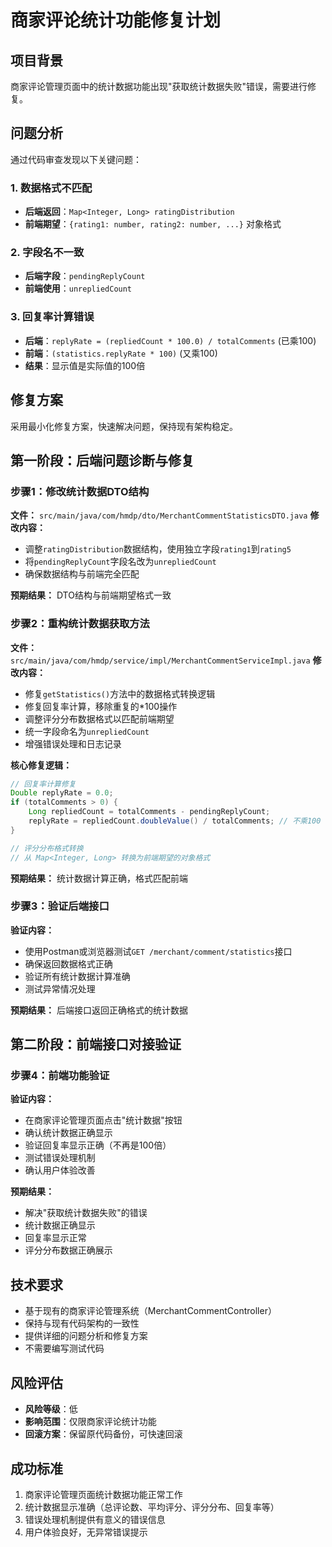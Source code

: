 # 商家评论统计功能修复计划

## 项目背景
商家评论管理页面中的统计数据功能出现"获取统计数据失败"错误，需要进行修复。

## 问题分析
通过代码审查发现以下关键问题：

### 1. 数据格式不匹配
- **后端返回**：`Map<Integer, Long> ratingDistribution`
- **前端期望**：`{rating1: number, rating2: number, ...}` 对象格式

### 2. 字段名不一致
- **后端字段**：`pendingReplyCount`
- **前端使用**：`unrepliedCount`

### 3. 回复率计算错误
- **后端**：`replyRate = (repliedCount * 100.0) / totalComments` (已乘100)
- **前端**：`(statistics.replyRate * 100)` (又乘100)
- **结果**：显示值是实际值的100倍

## 修复方案
采用最小化修复方案，快速解决问题，保持现有架构稳定。

## 第一阶段：后端问题诊断与修复

### 步骤1：修改统计数据DTO结构
**文件：** `src/main/java/com/hmdp/dto/MerchantCommentStatisticsDTO.java`
**修改内容：**
- 调整`ratingDistribution`数据结构，使用独立字段`rating1`到`rating5`
- 将`pendingReplyCount`字段名改为`unrepliedCount`
- 确保数据结构与前端完全匹配

**预期结果：** DTO结构与前端期望格式一致

### 步骤2：重构统计数据获取方法
**文件：** `src/main/java/com/hmdp/service/impl/MerchantCommentServiceImpl.java`
**修改内容：**
- 修复`getStatistics()`方法中的数据格式转换逻辑
- 修复回复率计算，移除重复的*100操作
- 调整评分分布数据格式以匹配前端期望
- 统一字段命名为`unrepliedCount`
- 增强错误处理和日志记录

**核心修复逻辑：**
```java
// 回复率计算修复
Double replyRate = 0.0;
if (totalComments > 0) {
    Long repliedCount = totalComments - pendingReplyCount;
    replyRate = repliedCount.doubleValue() / totalComments; // 不乘100
}

// 评分分布格式转换
// 从 Map<Integer, Long> 转换为前端期望的对象格式
```

**预期结果：** 统计数据计算正确，格式匹配前端

### 步骤3：验证后端接口
**验证内容：**
- 使用Postman或浏览器测试`GET /merchant/comment/statistics`接口
- 确保返回数据格式正确
- 验证所有统计数据计算准确
- 测试异常情况处理

**预期结果：** 后端接口返回正确格式的统计数据

## 第二阶段：前端接口对接验证

### 步骤4：前端功能验证
**验证内容：**
- 在商家评论管理页面点击"统计数据"按钮
- 确认统计数据正确显示
- 验证回复率显示正确（不再是100倍）
- 测试错误处理机制
- 确认用户体验改善

**预期结果：**
- 解决"获取统计数据失败"的错误
- 统计数据正确显示
- 回复率显示正常
- 评分分布数据正确展示

## 技术要求
- 基于现有的商家评论管理系统（MerchantCommentController）
- 保持与现有代码架构的一致性
- 提供详细的问题分析和修复方案
- 不需要编写测试代码

## 风险评估
- **风险等级**：低
- **影响范围**：仅限商家评论统计功能
- **回滚方案**：保留原代码备份，可快速回滚

## 成功标准
1. 商家评论管理页面统计数据功能正常工作
2. 统计数据显示准确（总评论数、平均评分、评分分布、回复率等）
3. 错误处理机制提供有意义的错误信息
4. 用户体验良好，无异常错误提示
